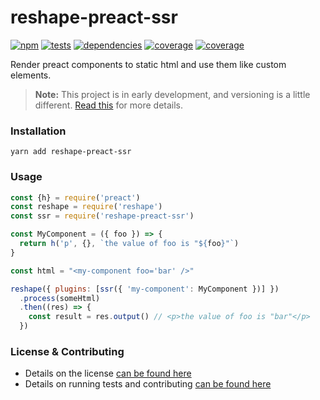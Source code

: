 # reshape-preact-ssr

[![npm](https://img.shields.io/npm/v/reshape-preact-ssr.svg?style=flat-square)](https://npmjs.com/package/reshape-preact-ssr)
[![tests](https://img.shields.io/travis/reshape/reshape-preact-ssr.svg?style=flat-square)](https://travis-ci.org/reshape/reshape-preact-ssr?branch=master)
[![dependencies](https://img.shields.io/david/reshape/reshape-preact-ssr.svg?style=flat-square)](https://david-dm.org/reshape/reshape-preact-ssr)
[![coverage](https://img.shields.io/coveralls/reshape/reshape-preact-ssr.svg?style=flat-square)](https://coveralls.io/r/reshape/reshape-preact-ssr?branch=master)
[![coverage](https://img.shields.io/codecov/c/github/reshape/reshape-preact-ssr.svg?style=flat-square)](https://codecov.io/gh/reshape/reshape-preact-ssr)

Render preact components to static html and use them like custom elements.

> **Note:** This project is in early development, and versioning is a little different. [Read this](http://markup.im/#q4_cRZ1Q) for more details.

### Installation

`yarn add reshape-preact-ssr`

### Usage

```js
const {h} = require('preact')
const reshape = require('reshape')
const ssr = require('reshape-preact-ssr')

const MyComponent = ({ foo }) => {
  return h('p', {}, `the value of foo is "${foo}"`)
}

const html = "<my-component foo='bar' />"

reshape({ plugins: [ssr({ 'my-component': MyComponent })] })
  .process(someHtml)
  .then((res) => {
    const result = res.output() // <p>the value of foo is "bar"</p>
  })
```

### License & Contributing

- Details on the license [can be found here](LICENSE.md)
- Details on running tests and contributing [can be found here](contributing.md)
